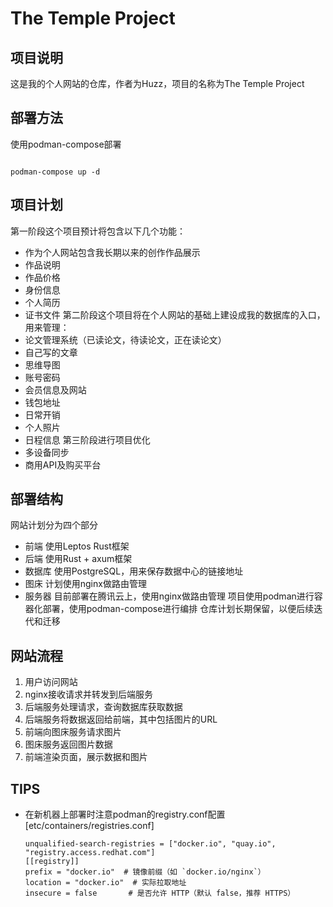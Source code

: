 # The Temple Project

## 项目说明
这是我的个人网站的仓库，作者为Huzz，项目的名称为The Temple Project

## 部署方法
使用podman-compose部署
```
````
```podman-compose up -d ```

## 项目计划
第一阶段这个项目预计将包含以下几个功能：
- 作为个人网站包含我长期以来的创作作品展示
- 作品说明
- 作品价格
- 身份信息
- 个人简历
- 证书文件
第二阶段这个项目将在个人网站的基础上建设成我的数据库的入口，用来管理：
- 论文管理系统（已读论文，待读论文，正在读论文）
- 自己写的文章
- 思维导图
- 账号密码
- 会员信息及网站
- 钱包地址
- 日常开销
- 个人照片
- 日程信息
第三阶段进行项目优化
- 多设备同步
- 商用API及购买平台

## 部署结构
网站计划分为四个部分
- 前端 使用Leptos Rust框架
- 后端 使用Rust + axum框架
- 数据库 使用PostgreSQL，用来保存数据中心的链接地址
- 图床 计划使用nginx做路由管理
- 服务器 目前部署在腾讯云上，使用nginx做路由管理
项目使用podman进行容器化部署，使用podman-compose进行编排
仓库计划长期保留，以便后续迭代和迁移

## 网站流程
1. 用户访问网站
2. nginx接收请求并转发到后端服务
3. 后端服务处理请求，查询数据库获取数据
4. 后端服务将数据返回给前端，其中包括图片的URL
5. 前端向图床服务请求图片
6. 图床服务返回图片数据
7. 前端渲染页面，展示数据和图片

## TIPS
- 在新机器上部署时注意podman的registry.conf配置
  [etc/containers/registries.conf]
  ```
  unqualified-search-registries = ["docker.io", "quay.io", "registry.access.redhat.com"]
  [[registry]]
  prefix = "docker.io"  # 镜像前缀（如 `docker.io/nginx`）
  location = "docker.io"  # 实际拉取地址
  insecure = false       # 是否允许 HTTP（默认 false，推荐 HTTPS）
```
```



